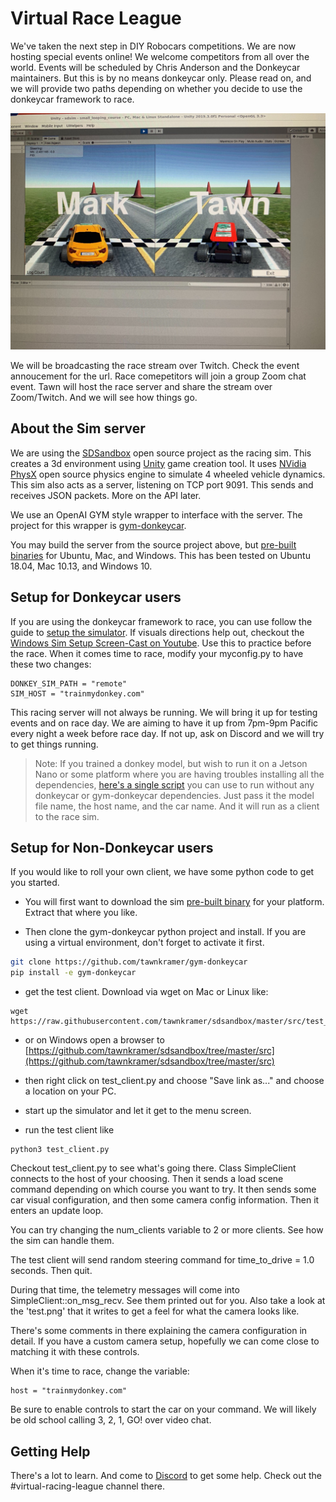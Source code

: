 # Virtual Race League

We've taken the next step in DIY Robocars competitions. We are now hosting special events online! We welcome competitors from all over the world. Events will be scheduled by Chris Anderson and the Donkeycar maintainers. But this is by no means donkeycar only. Please read on, and we will provide two paths depending on whether you decide to use the donkeycar framework to race.

![race_previe](../assets/virtual_race_league.jpg) 

We will be broadcasting the race stream over Twitch. Check the event annoucement for the url. Race comepetitors will join a group Zoom chat event. Tawn will host the race server and share the stream over Zoom/Twitch. And we will see how things go.

## About the Sim server

We are using the [SDSandbox](https://github.com/tawnkramer/sdsandbox) open source project as the racing sim. This creates a 3d environment using [Unity](https://unity.com/) game creation tool. It uses [NVidia PhysX](https://developer.nvidia.com/physx-sdk) open source physics engine to simulate 4 wheeled vehicle dynamics. This sim also acts as a server, listening on TCP port 9091. This sends and receives JSON packets. More on the API later.

We use an OpenAI GYM style wrapper to interface with the server. The project for this wrapper is [gym-donkeycar](https://github.com/tawnkramer/gym-donkeycar).

You may build the server from the source project above, but [pre-built binaries](https://github.com/tawnkramer/gym-donkeycar/releases) for Ubuntu, Mac, and Windows. This has been tested on Ubuntu 18.04, Mac 10.13, and Windows 10.

## Setup for Donkeycar users

If you are using the donkeycar framework to race, you can use follow the guide to [setup the simulator](/guide/simulator/). If visuals directions help out, checkout the [Windows Sim Setup Screen-Cast on Youtube](https://youtu.be/wqQMmHVT8qw). Use this to practice before the race. When it comes time to race, modify your myconfig.py to have these two changes:

```
DONKEY_SIM_PATH = "remote"
SIM_HOST = "trainmydonkey.com"
```

This racing server will not always be running. We will bring it up for testing events and on race day. We are aiming to have it up from 7pm-9pm Pacific every night a week before race day. If not up, ask on Discord and we will try to get things running.

> Note: If you trained a donkey model, but wish to run it on a Jetson Nano or some platform where you are having troubles installing all the dependencies, [here's a single script](https://gist.github.com/tawnkramer/a74938653ab70e3fd22af1e4788a5001) you can use to run without any donkeycar or gym-donkeycar dependencies. Just pass it the model file name, the host name, and the car name. And it will run as a client to the race sim.

## Setup for Non-Donkeycar users

If you would like to roll your own client, we have some python code to get you started. 

* You will first want to download the sim [pre-built binary](https://github.com/tawnkramer/gym-donkeycar/releases) for your platform. Extract that where you like.

* Then clone the gym-donkeycar python project and install. If you are using a virtual environment, don't forget to activate it first. 
```bash
git clone https://github.com/tawnkramer/gym-donkeycar
pip install -e gym-donkeycar
```

* get the test client. Download via wget on Mac or Linux like:
```
wget https://raw.githubusercontent.com/tawnkramer/sdsandbox/master/src/test_client.py
```

 * or on Windows open a browser to [https://github.com/tawnkramer/sdsandbox/tree/master/src](https://github.com/tawnkramer/sdsandbox/tree/master/src)
 * then right click on test_client.py and choose "Save link as..." and choose a location on your PC.

 * start up the simulator and let it get to the menu screen. 
 * run the test client like 
 
 ```
 python3 test_client.py
 ```

Checkout test_client.py to see what's going there. Class SimpleClient connects to the host of your choosing. Then it sends a load scene command depending on which course you want to try. It then sends some car visual configuration, and then some camera config information. Then it enters an update loop.

You can try changing the num_clients variable to 2 or more clients. See how the sim can handle them.

The test client will send random steering command for time_to_drive = 1.0 seconds. Then quit.

During that time, the telemetry messages will come into SimpleClient::on_msg_recv. See them printed out for you. Also take a look at the 'test.png' that it writes to get a feel for what the camera looks like.

There's some comments in there explaining the camera configuration in detail. If you have a custom camera setup, hopefully we can come close to matching it with these controls.

When it's time to race, change the variable:
```
host = "trainmydonkey.com"
```

Be sure to enable controls to start the car on your command. We will likely be old school calling 3, 2, 1, GO! over video chat.

## Getting Help

There's a lot to learn. And come to [Discord](https://discord.gg/JGQUU8w) to get some help. Check out the #virtual-racing-league channel there.





